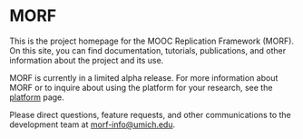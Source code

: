 # MORF

This is the project homepage for the MOOC Replication Framework (MORF). On this site, you can find documentation, tutorials, publications, and other information about the project and its use. 

MORF is currently in a limited alpha release. For more information about MORF or to inquire about using the platform for your research, see the [platform](https://educational-technology-collective.github.io/morf/platform/) page. 

Please direct questions, feature requests, and other communications to the development team at morf-info@umich.edu.


